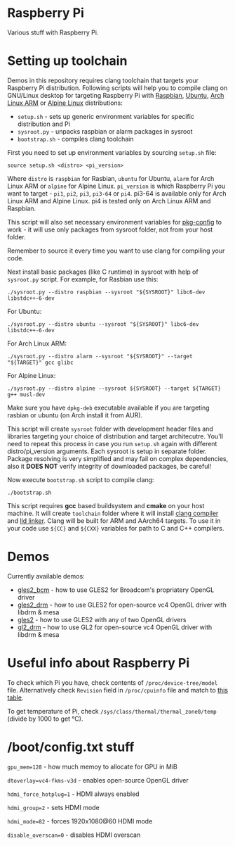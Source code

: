 # Raspberry Pi

Various stuff with Raspberry Pi.


# Setting up toolchain

Demos in this repository requires clang toolchain that targets your Raspberry Pi
distribution. Following scripts will help you to compile clang on GNU/Linux desktop
for targeting Raspberry Pi with [Raspbian][raspbian], [Ubuntu][ubuntu],
[Arch Linux ARM][alarm] or [Alpine Linux][alpine] distributions:

* `setup.sh` - sets up generic environment variables for specific distribution and Pi
* `sysroot.py` - unpacks raspbian or alarm packages in sysroot
* `bootstrap.sh` - compiles clang toolchain

First you need to set up environment variables by sourcing `setup.sh` file:

    source setup.sh <distro> <pi_version>

Where `distro` is `raspbian` for Rasbian, `ubuntu` for Ubuntu, `alarm` for Arch Linux ARM
or `alpine` for Alpine Linux. `pi_version` is which Raspberry Pi you want to target -
`pi1`, `pi2`, `pi3`, `pi3-64` or `pi4`. pi3-64 is available only for Arch Linux ARM and
Alpine Linux.  pi4 is tested only on Arch Linux ARM and Raspbian.

This script will also set necessary environment variables for [pkg-config][pkgconfig] to
work - it will use only packages from sysroot folder, not from your host folder.

Remember to source it every time you want to use clang for compiling your code.

Next install basic packages (like C runtime) in sysroot with help of `sysroot.py` script.
For example, for Rasbian use this:

    ./sysroot.py --distro raspbian --sysroot "${SYSROOT}" libc6-dev libstdc++-6-dev

For Ubuntu:

    ./sysroot.py --distro ubuntu --sysroot "${SYSROOT}" libc6-dev libstdc++-6-dev

For Arch Linux ARM:

    ./sysroot.py --distro alarm --sysroot "${SYSROOT}" --target "${TARGET}" gcc glibc

For Alpine Linux:

    ./sysroot.py --distro alpine --sysroot ${SYSROOT} --target ${TARGET} g++ musl-dev

Make sure you have `dpkg-deb` executable available if you are targeting rasbian or ubuntu
(on Arch install it from AUR).

This script will create `sysroot` folder with development header files and libraries targeting
your choice of distribution and target architecutre. You'll need to repeat this process in case
you run `setup.sh` again with different distro/pi_version arguments. Each sysroot is setup
in separate folder. Package resolving is very simplified and may fail on complex dependencies,
also it **DOES NOT** verify integrity of downloaded packages, be careful!

Now execute `bootstrap.sh` script to compile clang:

    ./bootstrap.sh

This script requires **gcc** based buildsystem and **cmake** on your host machine. It will create
`toolchain` folder where it will install [clang compiler][clang] and [lld linker][lld]. Clang
will be built for ARM and AArch64 targets. To use it in your code use `${CC}` and `${CXX}`
variables for path to C and C++ compilers.


# Demos

Currently available demos:

* [gles2_bcm](gles2_bcm) - how to use GLES2 for Broadcom's propriatery OpenGL driver
* [gles2_drm](gles2_drm) - how to use GLES2 for open-source vc4 OpenGL driver with libdrm & mesa
* [gles2](gles2) - how to use GLES2 with any of two OpenGL drivers
* [gl2_drm](gl2_drm) - how to use GL2 for open-source vc4 OpenGL driver with libdrm & mesa


# Useful info about Raspberry Pi

To check which Pi you have, check contents of `/proc/device-tree/model` file. Alternatively check
`Revision` field in `/proc/cpuinfo` file and match to [this table][rpirev].

To get temperature of Pi, check `/sys/class/thermal/thermal_zone0/temp` (divide by 1000 to get °C).


# /boot/config.txt stuff

`gpu_mem=128` - how much memoy to allocate for GPU in MiB

`dtoverlay=vc4-fkms-v3d` - enables open-source OpenGL driver

`hdmi_force_hotplug=1` - HDMI always enabled

`hdmi_group=2` - sets HDMI mode

`hdmi_mode=82` - forces 1920x1080@60 HDMI mode

`disable_overscan=0` - disables HDMI overscan


[clang]: https://clang.llvm.org/
[lld]: https://lld.llvm.org/
[raspbian]: https://www.raspberrypi.org/downloads/raspbian/
[ubuntu]: https://wiki.ubuntu.com/ARM/RaspberryPi
[alarm]: https://archlinuxarm.org/
[alpine]: https://alpinelinux.org
[pkgconfig]: https://www.freedesktop.org/wiki/Software/pkg-config/
[rpirev]: https://elinux.org/RPi_HardwareHistory#Board_Revision_History
